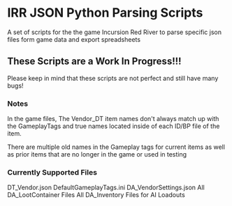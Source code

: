 # IRR JSON Python Parsing Scripts
 A set of scripts for the the game Incursion Red River to parse specific json files form game data and export spreadsheets

## These Scripts are a Work In Progress!!!
Please keep in mind that these scripts are not perfect and still have many bugs!


### Notes
In the game files, The Vendor_DT item names don't always match up with the GameplayTags and true names located inside of each ID/BP file of the item.

There are multiple old names in the Gameplay tags for current items as well as prior items that are no longer in the game or used in testing

### Currently Supported Files
DT_Vendor.json
DefaultGameplayTags.ini
DA_VendorSettings.json
All DA_LootContainer Files
All DA_Inventory Files for AI Loadouts